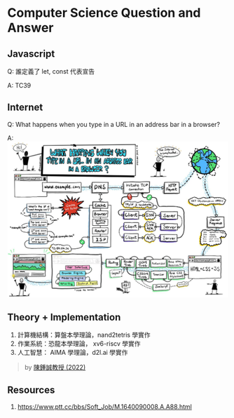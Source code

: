 # Computer Science Question and Answer

## Javascript

Q: 誰定義了 let, const 代表宣告

A: TC39

## Internet

Q: What happens when you type in a URL in an address bar in a browser?

A: ![Image not display](./images/Internet.jpg)

## Theory + Implementation

1. 計算機結構：算盤本學理論，nand2tetris 學實作
2. 作業系統：恐龍本學理論， xv6-riscv 學實作
3. 人工智慧： AIMA 學理論，d2l.ai 學實作

> by [陳鍾誠教授 (2022)](https://github.com/ccckmit)

## Resources

1. https://www.ptt.cc/bbs/Soft_Job/M.1640090008.A.A88.html
